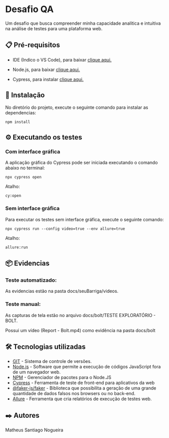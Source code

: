 # Desafio QA

Um desafio que busca compreender minha capacidade analítica e intuitiva na análise de testes para uma plataforma web.


## 📋 Pré-requisitos

* IDE (Indico o VS Code), para baixar [clique aqui.](https://code.visualstudio.com)

* Node.js, para baixar [clique aqui.](https://nodejs.org/en/)

* Cypress, para instalar [clique aqui.](https://docs.cypress.io/guides/getting-started/installing-cypress)


## 🔧 Instalação

No diretório do projeto, execute o seguinte comando para instalar as dependencias:
```
npm install
```


## ⚙️ Executando os testes

### Com interface gráfica

A aplicação gráfica do Cypress pode ser iniciada executando o comando abaixo no terminal:
```
npx cypress open
```
Atalho:
```
cy:open
```

### Sem interface gráfica

Para executar os testes sem interface gráfica, execute o seguinte comando:
```
npx cypress run --config video=true --env allure=true
```
Atalho:
```
allure:run
```

## 📦 Evidencias

### Teste automatizado:

As evidencias estão na pasta docs/seuBarriga/videos.


### Teste manual:

As capturas de tela estão no arquivo docs/bolt/TESTE EXPLORATÓRIO - BOLT.

Possui um vídeo (Report - Bolt.mp4) como evidência na pasta docs/bolt


## 🛠️ Tecnologias utilizadas

* [GIT](https://git-scm.com/) - Sistema de controle de versões.
* [Node.js](https://nodejs.org/en/) - Software que permite a execução de códigos JavaScript fora de um navegador web.
* [NPM](https://www.npmjs.com/) - Gerenciador de pacotes para o Node.JS
* [Cypress](https://www.cypress.io/) - Ferramenta de teste de front-end para aplicativos da web
* [@faker-js/faker](https://www.npmjs.com/package/@faker-js/faker) - Biblioteca que possibilita a geração de uma grande quantidade de dados falsos nos browsers ou no back-end.
* [Allure](https://www.npmjs.com/package/allure-commandline)  -  Ferramenta que cria relatórios de execução de testes web.


## ✒️ Autores

Matheus Santiago Nogueira
